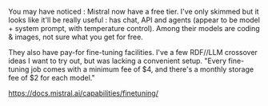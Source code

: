 You may have noticed : Mistral now have a free tier. I've  only skimmed but it looks like it'll be really useful : has chat, API and agents (appear to be model + system prompt, with temperature control). Among their models are coding & images, not sure what you get for free.

They also have pay-for fine-tuning facilities. I've a few RDF//LLM crossover ideas I want to try out, but was lacking a convenient setup.
"Every fine-tuning job comes with a minimum fee of $4, and there's a monthly storage fee of $2 for each model."

https://docs.mistral.ai/capabilities/finetuning/